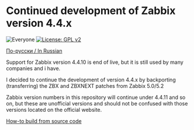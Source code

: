# Continued development of Zabbix version 4.4.x

![Everyone](https://github.com/CHERTS/zabbix_dbmon/workflows/LinuxTest/badge.svg)
[![License: GPL v2](https://img.shields.io/badge/License-GPLv2-blue.svg)](https://www.gnu.org/licenses/gpl-2.0)

[По-русски / In Russian](README.ru.md)

Support for Zabbix version 4.4.10 is end of live, but it is still used by many companies and i have.<br>

I decided to continue the development of version 4.4.x by backporting (transferring) the ZBX and ZBXNEXT patches from Zabbix 5.0/5.2<br>

Zabbix version numbers in this repository will continue under 4.4.11 and so on, but these are unofficial versions and should not be confused with those versions located on the official website.<br>

[How-to build from source code](BUILD.md)
